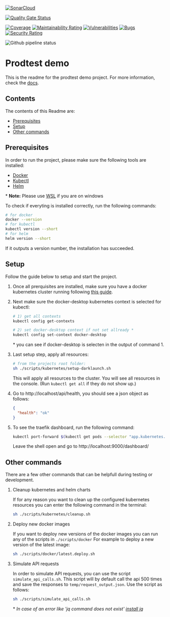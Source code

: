 [![SonarCloud](https://sonarcloud.io/images/project_badges/sonarcloud-black.svg)](https://sonarcloud.io/summary/new_code?id=prodtest-demo)

[![Quality Gate Status](https://sonarcloud.io/api/project_badges/measure?project=prodtest-demo&metric=alert_status&token=9005461108c59dec16be6c57760d5aaaea5d6564)](https://sonarcloud.io/summary/new_code?id=prodtest-demo)

[![Coverage](https://sonarcloud.io/api/project_badges/measure?project=prodtest-demo&metric=coverage&token=9005461108c59dec16be6c57760d5aaaea5d6564)](https://sonarcloud.io/summary/new_code?id=prodtest-demo) [![Maintainability Rating](https://sonarcloud.io/api/project_badges/measure?project=prodtest-demo&metric=sqale_rating&token=9005461108c59dec16be6c57760d5aaaea5d6564)](https://sonarcloud.io/summary/new_code?id=prodtest-demo) [![Vulnerabilities](https://sonarcloud.io/api/project_badges/measure?project=prodtest-demo&metric=vulnerabilities&token=9005461108c59dec16be6c57760d5aaaea5d6564)](https://sonarcloud.io/summary/new_code?id=prodtest-demo) [![Bugs](https://sonarcloud.io/api/project_badges/measure?project=prodtest-demo&metric=bugs&token=9005461108c59dec16be6c57760d5aaaea5d6564)](https://sonarcloud.io/summary/new_code?id=prodtest-demo) [![Security Rating](https://sonarcloud.io/api/project_badges/measure?project=prodtest-demo&metric=security_rating&token=9005461108c59dec16be6c57760d5aaaea5d6564)](https://sonarcloud.io/summary/new_code?id=prodtest-demo)

![Github pipeline status](https://github.com/brdv/prodtest-demo/actions/workflows/pr-flow.yaml/badge.svg)

# Prodtest demo

This is the readme for the prodtest demo project. For more information, check the [docs](https://brdv.github.io/prodtest-docs).

## Contents

The contents of this Readme are:

- [Prerequisites](#prerequisites)
- [Setup](#setup)
- [Other commands](#other-commands)

## Prerequisites

In order to run the project, please make sure the following tools are installed:

- [Docker](https://docs.docker.com/get-docker/)
- [Kubectl](https://kubernetes.io/docs/tasks/tools/)
- [Helm](https://helm.sh/docs/intro/install/)

\* **Note:** Please use [WSL](https://learn.microsoft.com/en-us/windows/wsl/install) if you are on windows

To check if everyting is installed correctly, run the following commands:

```bash
# for docker
docker --version
# for kubectl
kubectl version --short
# for helm
helm version --short
```

If it outputs a version number, the installation has succeeded.

## Setup

Follow the guide below to setup and start the project.

1.  Once all prerquisites are installed, make sure you have a docker kubernetes cluster running following [this guide](https://docs.docker.com/desktop/kubernetes/#enable-kubernetes).

2.  Next make sure the docker-desktop kubernetes context is selected for kubectl:

    ```bash
    # 1) get all contexts
    kubectl config get-contexts

    # 2) set docker-desktop context if not set allready *
    kubectl config set-context docker-desktop
    ```

    \* you can see if docker-desktop is selecten in the output of command 1.

3.  Last setup step, apply all resources:

    ```bash
    # from the projects root folder:
    sh ./scripts/kubernetes/setup-darklaunch.sh
    ```

    This will apply all resources to the cluster. You will see all resources in the console. (Run `kubectl get all` if they do not show up.)

4.  Go to http://localhost/api/health, you should see a json object as follows:

    ```json
    {
      "health": "ok"
    }
    ```

5.  To see the traefik dashboard, run the following command:

    ```bash
    kubectl port-forward $(kubectl get pods --selector "app.kubernetes.io/name=traefik" --output=name) 9000:9000
    ```

    Leave the shell open and go to http://localhost:9000/dashboard/

## Other commands

There are a few other commands that can be helpfull during testing or development.

1. Cleanup kubernetes and helm charts

   If for any reason you want to clean up the configured kubernetes resources you can enter the following command in the terminal:

   ```bash
   sh ./scripts/kubernetes/cleanup.sh
   ```

2. Deploy new docker images

   If you want to deploy new versions of the docker images you can run any of the scripts in `./scripts/docker`
   For example to deploy a new version of the latest image:

   ```bash
   sh ./scripts/docker/latest.deploy.sh
   ```

3. Simulate API requests

   In order to simulate API requests, you can use the script `simulate_api_calls.sh`. This script will by default call the api 500 times and save the responses to `temp/request_output.json`.
   Use the script as follows:

   ```bash
   sh ./scripts/simulate_api_calls.sh
   ```

   \* _In case of an error like 'jq command does not exist' [install jq](https://stedolan.github.io/jq/download/)_
